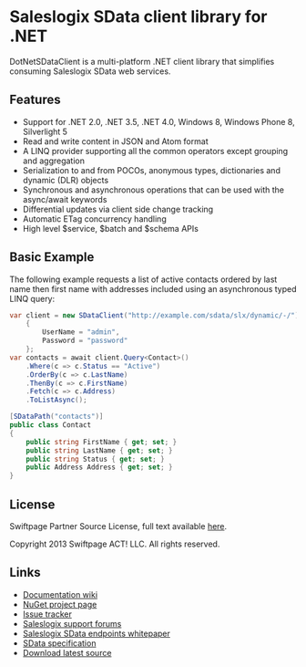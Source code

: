 Saleslogix SData client library for .NET
========================================

DotNetSDataClient is a multi-platform .NET client library that simplifies consuming Saleslogix SData web services.

Features
--------
* Support for .NET 2.0, .NET 3.5, .NET 4.0, Windows 8, Windows Phone 8, Silverlight 5
* Read and write content in JSON and Atom format
* A LINQ provider supporting all the common operators except grouping and aggregation
* Serialization to and from POCOs, anonymous types, dictionaries and dynamic (DLR) objects
* Synchronous and asynchronous operations that can be used with the async/await keywords
* Differential updates via client side change tracking
* Automatic ETag concurrency handling
* High level $service, $batch and $schema APIs

Basic Example
-------------
The following example requests a list of active contacts ordered by last name then first name with addresses included using an asynchronous typed LINQ query:

```csharp
var client = new SDataClient("http://example.com/sdata/slx/dynamic/-/")
    {
        UserName = "admin",
        Password = "password"
    };
var contacts = await client.Query<Contact>()
    .Where(c => c.Status == "Active")
    .OrderBy(c => c.LastName)
    .ThenBy(c => c.FirstName)
    .Fetch(c => c.Address)
    .ToListAsync();

[SDataPath("contacts")]
public class Contact
{
    public string FirstName { get; set; }
    public string LastName { get; set; }
    public string Status { get; set; }
    public Address Address { get; set; }
}
```

License
-------
Swiftpage Partner Source License, full text available [here](https://raw.githubusercontent.com/Saleslogix/DotNetSDataClient/master/LICENSE).

Copyright 2013 Swiftpage ACT! LLC. All rights reserved.

Links
-----
* [Documentation wiki](https://github.com/Saleslogix/DotNetSDataClient/wiki)
* [NuGet project page](https://www.nuget.org/packages/DotNetSDataClient/)
* [Issue tracker](https://github.com/Saleslogix/DotNetSDataClient/issues)
* [Saleslogix support forums](http://community.saleslogix.com/t5/Developer-Web-Discussions/bd-p/dev_web)
* [Saleslogix SData endpoints whitepaper](http://developer.saleslogix.com/DotNetSDataClient/whitepaper/)
* [SData specification](http://interop.sage.com/daisy/sdata/Introduction.html)
* [Download latest source](https://github.com/Saleslogix/DotNetSDataClient/zipball/master)